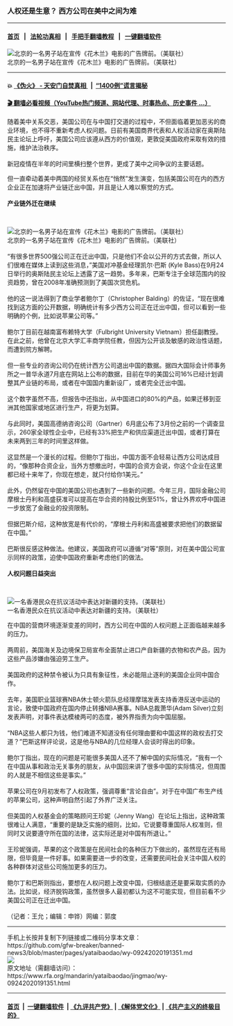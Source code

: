 ### 人权还是生意？ 西方公司在美中之间为难
------------------------

#### [首页](https://github.com/gfw-breaker/banned-news3/blob/master/README.md) &nbsp;&nbsp;|&nbsp;&nbsp; [法轮功真相](https://github.com/begood0513/basic/blob/master/README.md)  &nbsp;&nbsp;|&nbsp;&nbsp; [手把手翻墙教程](https://github.com/gfw-breaker/guides/wiki)  &nbsp;&nbsp;|&nbsp;&nbsp; [一键翻墙软件](https://github.com/gfw-breaker/nogfw/blob/master/README.md)  



<div id="headerimg">
 <img alt="北京的一名男子站在宣传《花木兰》电影的广告牌前。（美联社）" src="https://www.rfa.org/mandarin/yataibaodao/jingmao/wy-09242020191351.html/AP_20252537711903.jpg/@@images/14ff8d8d-c7e4-48c8-9d07-ce62a72a7bef.jpeg" title="北京的一名男子站在宣传《花木兰》电影的广告牌前。（美联社）"/>
 <div id="headerimgcontents">
  <div id="headerimgcaption">
   <span>
    北京的一名男子站在宣传《花木兰》电影的广告牌前。（美联社）
   </span>
   <!-- zoomattribute -->
  </div>
  <!-- headerimgcaption -->
 </div>
 <!-- headerimagecontents -->
</div>

<hr/>


#### 💥 [《伪火》 - 天安门自焚真相 ](http://158.247.195.190:10000/videos/blog/weihuo.html)&nbsp; |&nbsp; [“1400例”谎言揭秘  ](http://158.247.195.190:10000/videos/blog/jiexi1400.html)

#### [ 🎬  翻墙必看视频（YouTube热门频道、网站代理、时事热点、历史事件 ...）](https://github.com/gfw-breaker/links/blob/master/banned.md)

<div id="storytext">
 <div>
  <div class="slot_header">
  </div>
 </div>
 <p>
  随着美中关系交恶，美国公司在与中国打交道的过程中，不但面临着更加恶劣的商业环境，也不得不重新考虑人权问题。日前有美国商界代表和人权活动家在奥斯陆民主论坛上呼吁，美国公司应该遵从西方的价值观，更敦促美国政府采取有效的措施，维护法治秩序。
  <br/>
  <br/>
  新冠疫情在半年的时间里横扫整个世界，更成了美中之间争议的主要话题。
 </p>
 <p>
  但一直牵动着美中两国的经贸关系也在“悄然”发生演变，包括美国公司在内的西方企业正在加速将产业链迁出中国，并且是让人难以察觉的方式。
  <br/>
  <br/>
  <b>
   产业链外迁在继续
  </b>
 </p>
 <p>
  <b>
  </b>
  <br/>
  <div class="image-inline captioned" style="width:1829px;">
   <div style="width:1829px;">
    <img alt="北京的一名男子站在宣传《花木兰》电影的广告牌前。（美联社）" src="https://www.rfa.org/mandarin/yataibaodao/jingmao/wy-09242020191351.html/AP_20252537699920.jpg" title="北京的一名男子站在宣传《花木兰》电影的广告牌前。（美联社）"/>
   </div>
   <div class="image-caption">
    <span style="width:1829px;">
     北京的一名男子站在宣传《花木兰》电影的广告牌前。（美联社）
    </span>
    <span class="copyright">
    </span>
   </div>
  </div>
  <br/>
  “有很多世界500强公司正在迁出中国，只是他们不会以公开的方式去做，所以人们很难在媒体上读到这些消息，”美国对冲基金经理凯尔·巴斯 (Kyle Bass)在9月24日举行的奥斯陆民主论坛上透露了这一趋势。多年来，巴斯专注于全球范围内的投资趋势，曾在2008年准确预测到了美国次贷危机。
  <br/>
  <br/>
  他的这一说法得到了商业学者鲍尔丁（Christopher Balding）的佐证，“现在很难找到这方面的公开数据，明确统计有多少西方公司正在迁出中国，但可以看到一些明确的个例，比如说苹果公司等。”
  <br/>
  <br/>
  鲍尔丁目前在越南富布赖特大学（Fulbright University Vietnam）担任副教授。在此之前，他曾在北京大学汇丰商学院任教，但因为公开谈及敏感的政治性话题，而遭到院方解聘。
  <br/>
  <br/>
  但一些专业的咨询公司仍在统计西方公司退出中国的数据。据四大国际会计师事务所之一普华永道7月底在网站上公布的数据，目前在华的美国公司16%已经计划调整其产业链的布局，或者在中国国内重新设厂，或者完全迁出中国。
  <br/>
  <br/>
  这个数字虽然不高，但报告中还指出，从中国进口的80%的产品，如果迁移到亚洲其他国家或地区进行生产，将更为划算。
  <br/>
  <br/>
  与此同时，美国高德纳咨询公司（Gartner）6月底公布了3月份之前的一个调查显示，260家全球性企业中，已经有33%把生产和供应渠道迁出中国，或者打算在未来两到三年的时间里这样做。
  <br/>
  <br/>
  这显然是一个漫长的过程。但鲍尔丁指出，中国方面不会轻易让西方公司达成目的，“像那种合资企业，当外方想撤出时，中国的合资方会说，你这个企业在这里都已经十来年了，你现在想走，就只付给你1美元。”
  <br/>
  <br/>
  此外，仍然留在中国的美国公司也遇到了一些新的问题。今年三月，国际金融公司摩根士丹利和高盛获准可以提高在华合资的持股比例至51%，曾让外界欢呼中国进一步放宽了金融业的投资限制。
  <br/>
  <br/>
  但据巴斯介绍，这种放宽是有代价的，“摩根士丹利和高盛被要求把他们的数据留在中国。”
  <br/>
  <br/>
  巴斯很反感这种做法。他建议，美国政府可以遵循“对等”原则，对在美中国公司宣示同样的政策，迫使中国政府重新考虑他们的做法。
  <br/>
  <br/>
  <b>
   人权问题日益突出
  </b>
 </p>
 <p>
  <b>
  </b>
  <br/>
  <div class="image-inline captioned" style="width:1987px;">
   <div style="width:1987px;">
    <img alt="一名香港民众在抗议活动中表达对新疆的支持。（美联社）" src="https://www.rfa.org/mandarin/yataibaodao/jingmao/wy-09242020191351.html/AP_20157668359529.jpg" title="一名香港民众在抗议活动中表达对新疆的支持。（美联社）"/>
   </div>
   <div class="image-caption">
    <span style="width:1987px;">
     一名香港民众在抗议活动中表达对新疆的支持。（美联社）
    </span>
    <span class="copyright">
    </span>
   </div>
  </div>
 </p>
 <p>
  在中国的营商环境逐渐变差的同时，西方公司在中国的人权问题上正面临越来越多的压力。
  <br/>
  <br/>
  两周前，美国海关及边境保卫局宣布全面禁止进口产自新疆的衣物和农产品，因为这些产品涉嫌由强迫劳工生产。
  <br/>
  <br/>
  美国政府的这种禁令被认为只具有象征性，未必能阻止逐利的美国企业同中国合作。
  <br/>
  <br/>
  去年，美国职业篮球赛NBA休士顿火箭队总经理摩瑞发表支持香港反送中运动的言论，致使中国政府在国内停止转播NBA赛事。NBA总裁萧华(Adam Silver)立刻发表声明，对事件表达模棱两可的态度，被外界指责为向中国屈服。
  <br/>
  <br/>
  “NBA这些人都只为钱，他们难道不知道没有任何理由要和中国这样的政权去打交道？”巴斯这样评论说，这是他与NBA的几位经理人会谈时得出的印象。
  <br/>
  <br/>
  鲍尔丁指出，现在的问题是可能很多美国人还不了解中国的实际情况，“我有一个在中国从事和政治无关事务的朋友，从中国回来讲了很多中国的实际情况，但周围的人就是不相信这些是事实。”
  <br/>
  <br/>
  苹果公司在9月初发布了人权政策，强调尊重“言论自由”。对于在中国广布生产线的苹果公司，这种声明自然引起了外界广泛关注。
  <br/>
  <br/>
  但美国的人权基金会的策略顾问王珍妮（Jenny Wang）在论坛上指出，这种政策很难让人满意，“重要的是缺乏实施的细则，比如，它说要尊重国际人权准则，但同时又说要遵守所在国的法律，这实际还是对中国有所退让。”
  <br/>
  <br/>
  王珍妮强调，苹果的这个政策是在民间社会的各种压力下做出的，虽然现在还有局限，但毕竟是一件好事。如果需要进一步的改变，还需要民间社会关注中国人权的各种群体对这些公司施加更多的压力。
  <br/>
  <br/>
  鲍尔丁和巴斯则指出，要想在人权问题上改变中国，归根结底还是要采取实质的办法。比如说，经济脱钩政策，虽然很多人最初都认为这不可能实现，但目前看不少美国公司正在迁出中国。
  <br/>
  <br/>
  （记者：王允；编辑：申铧）网编：郭度
 </p>
</div>

<hr/>
手机上长按并复制下列链接或二维码分享本文章：<br/>
https://github.com/gfw-breaker/banned-news3/blob/master/pages/yataibaodao/wy-09242020191351.md <br/>
<a href='https://github.com/gfw-breaker/banned-news3/blob/master/pages/yataibaodao/wy-09242020191351.md'><img src='https://github.com/gfw-breaker/banned-news3/blob/master/pages/yataibaodao/wy-09242020191351.md.png'/></a> <br/>
原文地址（需翻墙访问）：https://www.rfa.org/mandarin/yataibaodao/jingmao/wy-09242020191351.html


------------------------
#### [首页](https://github.com/gfw-breaker/banned-news3/blob/master/README.md) &nbsp;|&nbsp; [一键翻墙软件](https://github.com/gfw-breaker/nogfw/blob/master/README.md) &nbsp;| [《九评共产党》](https://github.com/gfw-breaker/9ping.md/blob/master/README.md#九评之一评共产党是什么) | [《解体党文化》](https://github.com/gfw-breaker/jtdwh.md/blob/master/README.md) | [《共产主义的终极目的》](https://github.com/gfw-breaker/gczydzjmd.md/blob/master/README.md)


<img src='http://gfw-breaker.win/banned-news3/pages/yataibaodao/wy-09242020191351.md' width='0px' height='0px'/>